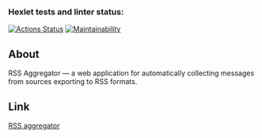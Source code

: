 ### Hexlet tests and linter status:
[![Actions Status](https://github.com/Kirill-Chigirev/frontend-project-11/actions/workflows/hexlet-check.yml/badge.svg)](https://github.com/Kirill-Chigirev/frontend-project-11/actions)
[![Maintainability](https://api.codeclimate.com/v1/badges/b77446013f303493e90f/maintainability)](https://codeclimate.com/github/Kirill-Chigirev/frontend-project-11/maintainability)

## About
RSS Aggregator — a web application for automatically collecting messages from sources exporting to RSS formats.

## Link
[RSS aggregator](https://frontend-project-11-sigma-blond.vercel.app/)

